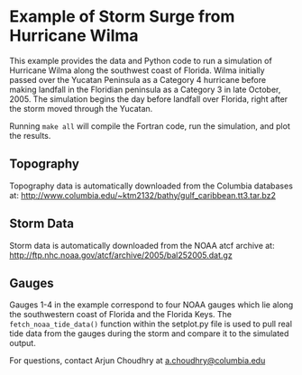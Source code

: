 # Example of Storm Surge from Hurricane Wilma

This example provides the data and Python code to run a simulation of Hurricane Wilma along the southwest coast of Florida. Wilma initially passed over the Yucatan Peninsula as a Category 4 hurricane before making landfall in the Floridian peninsula as a Category 3 in late October, 2005. The simulation begins the day before landfall over Florida, right after the storm moved through the Yucatan.

Running `make all` will compile the Fortran code, run the simulation, and plot the results.

## Topography

Topography data is automatically downloaded from the Columbia databases at: http://www.columbia.edu/~ktm2132/bathy/gulf_caribbean.tt3.tar.bz2

## Storm Data

Storm data is automatically downloaded from the NOAA atcf archive at: 
http://ftp.nhc.noaa.gov/atcf/archive/2005/bal252005.dat.gz

## Gauges

Gauges 1-4 in the example correspond to four NOAA gauges which lie along the southwestern coast of Florida and the Florida Keys. The `fetch_noaa_tide_data()` function within the setplot.py file is used to pull real tide data from the gauges during the storm and compare it to the simulated output.

For questions, contact Arjun Choudhry at a.choudhry@columbia.edu
